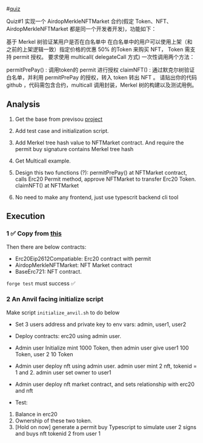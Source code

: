 #[quiz](https://decert.me/challenge/faa435a5-f462-4f92-a209-3a7e8fdc4d81)

Quiz#1
实现一个 AirdopMerkleNFTMarket 合约(假定 Token、NFT、AirdopMerkleNFTMarket 都是同一个开发者开发)，功能如下：

基于 Merkel 树验证某用户是否在白名单中
在白名单中的用户可以使用上架（和之前的上架逻辑一致）指定价格的优惠 50% 的Token 来购买 NFT， Token 需支持 permit 授权。
要求使用 multicall( delegateCall 方式) 一次性调用两个方法：

permitPrePay() : 调用token的 permit 进行授权
claimNFT() : 通过默克尔树验证白名单，并利用 permitPrePay 的授权，转入 token 转出 NFT 。
请贴出你的代码 github ，代码需包含合约，multicall 调用封装，Merkel 树的构建以及测试用例。

## Analysis

1. Get the base from previsou [project](https://decert.me/quests/fc66ef6c-35db-4ee7-b11d-c3b2d3fa356a)

2. Add test case and initialization script.

3. Add Merkel tree hash value to NFTMarket contract. And require the permit buy signature contains Merkel tree hash

4. Get Multicall example.

5. Design this two functions (?):
permitPrePay() at NFTMarket contract, calls Erc20 Permit method, approve NFTMarket to transfer Erc20 Token.
claimNFT() at NFTMarket

6. No need to make any frontend, just use typescrit backend cli tool

## Execution

### 1 ✅ Copy from [this](https://github.com/zhaidewei/upchain_2025_s3/tree/main/dapp_quiz/fc66ef6c/on_chain)

Then there are below contracts:

* Erc20Eip2612Compatiable: Erc20 contract with permit
* AirdopMerkleNFTMarket: NFT Market contract
* BaseErc721: NFT contract.

`forge test` must success ✅

### 2 An Anvil facing initialize script

Make script `initialize_anvil.sh` to do below

* Set 3 users address and private key to env vars: admin, user1, user2
* Deploy contracts: erc20 using admin user.
* Admin user Initialize mint 1000 Token, then admin user give user1 100 Token, user 2 10 Token

* Admin user deploy nft using admin user.
admin user mint 2 nft, tokenid = 1 and 2.
admin user set owner to user1

* Admin user deploy nft market contract, and sets relationship with erc20 and nft

* Test:
1. Balance in erc20
2. Ownership of these two token.
3. [Hold on now] generate a permit buy Typescript to simulate user 2 signs and buys nft tokenid 2 from user 1
